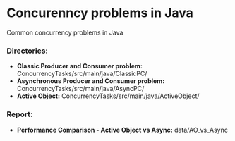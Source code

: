 # Concurenncy problems in Java

Common concurrency problems in Java

### Directories:

* **Classic Producer and Consumer problem:** ConcurrencyTasks/src/main/java/ClassicPC/
* **Asynchronous Producer and Consumer problem:** ConcurrencyTasks/src/main/java/AsyncPC/
* **Active Object:** ConcurrencyTasks/src/main/java/ActiveObject/

### Report:
* **Performance Comparison - Active Object vs Async:** data/AO_vs_Async

